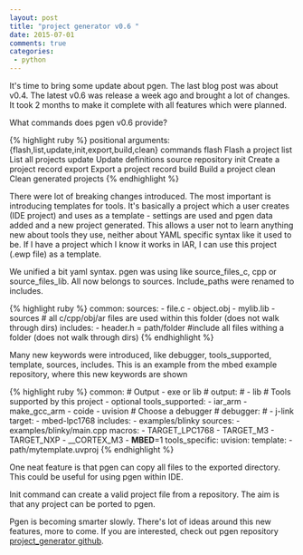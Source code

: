 ```yaml
---
layout: post
title: "project generator v0.6 "
date: 2015-07-01
comments: true
categories:
 - python
---
```


It's time to bring some update about pgen. The last blog post was about v0.4. The latest v0.6 was release a week ago and brought a lot of changes. It took 2 months to make it complete with all features which were planned.

What commands does pgen v0.6 provide?

{% highlight ruby %}
positional arguments:
  {flash,list,update,init,export,build,clean}
                        commands
    flash               Flash a project
    list                List all projects
    update              Update definitions source repository
    init                Create a project record
    export              Export a project record
    build               Build a project
    clean               Clean generated projects
{% endhighlight %}

There were lot of breaking changes introduced. The most important is introducing templates for tools. It's basically a project which a user creates (IDE project) and uses as a template - settings are used and pgen data added and a new project generated. This allows a user not to learn anything new about tools they use, neither about YAML specific syntax like it used to be. If I have a project which I know it works in IAR, I can use this project (.ewp file) as a template.

We unified a bit yaml syntax. pgen was using like source_files_c, cpp or source_files_lib. All now belongs to sources. Include_paths were renamed to includes.

{% highlight ruby %}
common:
  sources:
    - file.c
    - object.obj
    - mylib.lib
    - sources # all c/cpp/obj/ar files are used within this folder (does not walk through dirs)
  includes:
    - header.h
    = path/folder #include all files withing a folder (does not walk through dirs)
{% endhighlight %}

Many new keywords were introduced, like debugger, tools_supported, template, sources, includes. This is an example from the mbed example repository, where this new keywords are shown

{% highlight ruby %}
common:
    # Output - exe or lib
    # output:
    #     - lib
    # Tools supported by this project - optional
    tools_supported:
        - iar_arm
        - make_gcc_arm
        - coide
        - uvision
    # Choose a debugger
    # debugger:
    #     - j-link
    target:
        - mbed-lpc1768
    includes:
        - examples/blinky
    sources:
        - examples/blinky/main.cpp
    macros:
        - TARGET_LPC1768
        - TARGET_M3
        - TARGET_NXP
        - __CORTEX_M3
        - __MBED__=1
tools_specific:
    uvision:
      template:
        - path/mytemplate.uvproj
{% endhighlight %}

One neat feature is that pgen can copy all files to the exported directory. This could be useful for using pgen within IDE.

Init command can create a valid project file from a repository. The aim is that any project can be ported to pgen.

Pgen is becoming smarter slowly. There's lot of ideas around this new features, more to come. If you are interested, check out pgen repository [project_generator github](https://github.com/project-generator/project_generator).
